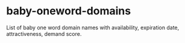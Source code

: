 # baby-oneword-domains
List of baby one word domain names with availability, expiration date, attractiveness, demand score.
